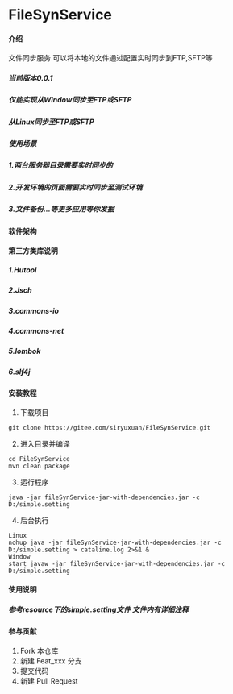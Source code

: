 # FileSynService

#### 介绍
文件同步服务
可以将本地的文件通过配置实时同步到FTP,SFTP等

##### 当前版本0.0.1
##### 仅能实现从Window同步至FTP或SFTP
##### 从Linux同步至FTP或SFTP
##### 使用场景
##### 1.两台服务器目录需要实时同步的
##### 2.开发环境的页面需要实时同步至测试环境
##### 3.文件备份...等更多应用等你发掘



#### 软件架构
#### 第三方类库说明
##### 1.Hutool  
##### 2.Jsch
##### 3.commons-io
##### 4.commons-net
##### 5.lombok
##### 6.slf4j
#### 安装教程
 
1.  下载项目
```shell script
git clone https://gitee.com/siryuxuan/FileSynService.git
```
2.  进入目录并编译
```shell script
cd FileSynService
mvn clean package
```
3.  运行程序
```shell script
java -jar fileSynService-jar-with-dependencies.jar -c D:/simple.setting
```
4. 后台执行
```shell script
Linux
nohup java -jar fileSynService-jar-with-dependencies.jar -c D:/simple.setting > cataline.log 2>&1 &
Window
start javaw -jar fileSynService-jar-with-dependencies.jar -c D:/simple.setting
```
#### 使用说明

##### 参考resource下的simple.setting文件 文件内有详细注释


#### 参与贡献

1.  Fork 本仓库
2.  新建 Feat_xxx 分支
3.  提交代码
4.  新建 Pull Request

